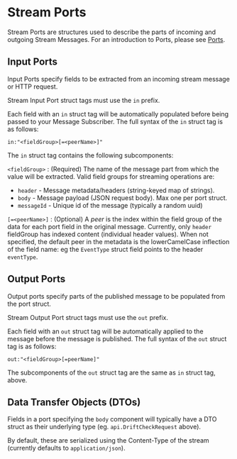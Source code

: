 # Stream Ports

Stream Ports are structures used to describe the parts of incoming and outgoing Stream Messages.
For an introduction to Ports, please see [Ports](../docs/ports.md).

## Input Ports

Input Ports specify fields to be extracted from an incoming stream message or HTTP request.

Stream Input Port struct tags must use the `in` prefix.

Each field with an `in` struct tag will be automatically populated before being
passed to your Message Subscriber.  The full syntax of the `in` struct tag is as
follows:

    in:"<fieldGroup>[=<peerName>]"

The `in` struct tag contains the following subcomponents:

`<fieldGroup>`
: (Required) The name of the message part from which the value will be extracted.
Valid field groups for streaming operations are:

* `header` - Message metadata/headers (string-keyed map of strings).
* `body` - Message payload (JSON request body).  Max one per port struct.
* `messageId` - Unique id of the message (typically a random uuid)

`[=<peerName>]`
: (Optional)
    A _peer_ is the index within the field group of the data for each port field in the original message.
    Currently, only `header` fieldGroup has indexed content (individual header values).
    When not specified, the default peer in the metadata is the lowerCamelCase inflection of the field name: 
    eg the `EventType` struct field points to the header `eventType`. 

## Output Ports

Output ports specify parts of the published message to be populated from the
port struct.  

Stream Output Port struct tags must use the `out` prefix.

Each field with an `out` struct tag will be automatically applied to the message
before the message is published.  The full syntax of the `out` struct tag is as
follows:

    out:"<fieldGroup>[=peerName]"

The subcomponents of the `out` struct tag are the same as `in` struct tag, above.

## Data Transfer Objects (DTOs)

Fields in a port specifying the `body` component will typically have a DTO struct
as their underlying type (eg. `api.DriftCheckRequest` above).  

By default, these are serialized using the Content-Type of the stream 
(currently defaults to `application/json`).
